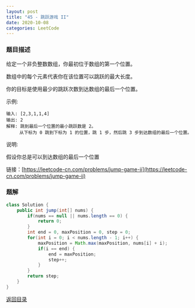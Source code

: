 ```yaml
---
layout: post
title: "45 - 跳跃游戏 II"
date: 2020-10-08
categories: LeetCode
---
```


### **题目描述** 
给定一个非负整数数组，你最初位于数组的第一个位置。

数组中的每个元素代表你在该位置可以跳跃的最大长度。

你的目标是使用最少的跳跃次数到达数组的最后一个位置。

示例:
```
输入: [2,3,1,1,4]
输出: 2
解释: 跳到最后一个位置的最小跳跃数是 2。
     从下标为 0 跳到下标为 1 的位置，跳 1 步，然后跳 3 步到达数组的最后一个位置。
```
说明:

假设你总是可以到达数组的最后一个位置


链接：[https://leetcode-cn.com/problems/jump-game-ii](https://leetcode-cn.com/problems/jump-game-ii)



### **题解**
``` java
class Solution {
    public int jump(int[] nums) {
        if(nums == null || nums.length == 0) {
            return 0;
        }
        int end = 0, maxPosition = 0, step = 0;
        for(int i = 0; i < nums.length - 1; i++) {
            maxPosition = Math.max(maxPosition, nums[i] + i);
            if(i == end) {
                end = maxPosition;
                step++;
            }
        }
        return step;
    }
}
```


[返回目录](https://maxwell-blog.cn/leetcode/2020/10/08/leetcode.html)
